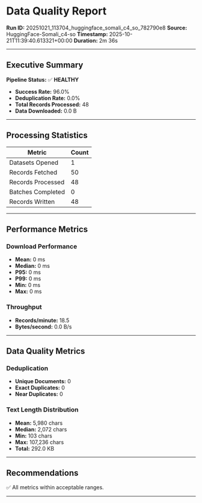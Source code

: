 # Data Quality Report

**Run ID:** 20251021_113704_huggingface_somali_c4_so_782790e8
**Source:** HuggingFace-Somali_c4-so
**Timestamp:** 2025-10-21T11:39:40.613321+00:00
**Duration:** 2m 36s

---

## Executive Summary

**Pipeline Status:** ✅ **HEALTHY**

- **Success Rate:** 96.0%
- **Deduplication Rate:** 0.0%
- **Total Records Processed:** 48
- **Data Downloaded:** 0.0 B

---

## Processing Statistics

| Metric | Count |
|--------|-------|
| Datasets Opened | 1 |
| Records Fetched | 50 |
| Records Processed | 48 |
| Batches Completed | 0 |
| Records Written | 48 |

---

## Performance Metrics

### Download Performance

- **Mean:** 0 ms
- **Median:** 0 ms
- **P95:** 0 ms
- **P99:** 0 ms
- **Min:** 0 ms
- **Max:** 0 ms

### Throughput

- **Records/minute:** 18.5
- **Bytes/second:** 0.0 B/s

---

## Data Quality Metrics

### Deduplication

- **Unique Documents:** 0
- **Exact Duplicates:** 0
- **Near Duplicates:** 0

### Text Length Distribution

- **Mean:** 5,980 chars
- **Median:** 2,072 chars
- **Min:** 103 chars
- **Max:** 107,236 chars
- **Total:** 292.0 KB

---

## Recommendations

✅ All metrics within acceptable ranges.

---

